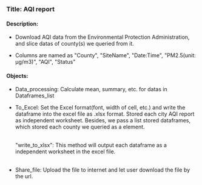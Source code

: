 
### Title: AQI report

#### Description:
   * Download AQI data from the Environmental Protection Administration, and slice datas of county(s) we queried from it.

   * Columns are named as "County", "SiteName", "Date:Time", "PM2.5(unit: μg/m3)", "AQI", "Status"

#### Objects:
   * Data_processing:
        Calculate mean, summary, etc. for datas in Dataframes_list <br/>

   * To_Excel:
        Set the Excel format(font, width of cell, etc.) and write the dataframe into the excel file as .xlsx format.
        Stored each city AQI report as independent worksheet. Besides, we pass a list stored dataframes, which stored each county 
        we queried as a element. <br/> <br/>

        "write_to_xlsx": This method will output each dataframe as a independent worksheet in the excel file. <br/> <br/>
    
   * Share_file:
        Upload the file to internet and let user download the file by the url. <br/>

    
